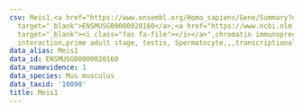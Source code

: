 ```yaml
---
csv: Meis1,<a href="https://www.ensembl.org/Homo_sapiens/Gene/Summary?db=core;g=ENSMUSG00000020160"
  target="_blank">ENSMUSG00000020160</a>,<a href="https://www.ncbi.nlm.nih.gov/pubmed/25450459"
  target="_blank"><i class="fas fa-file"></i></a>",chromatin immunoprecipitation assay,direct
  interaction,prime adult stage, testis, Spermatocyte,,,transcriptional regulation,
data_alias: Meis1
data_id: ENSMUSG00000020160
data_numevidence: 1
data_species: Mus musculus
data_taxid: '10090'
title: Meis1
---
```

